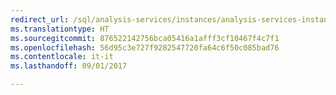 ```yaml
--- 
redirect_url: /sql/analysis-services/instances/analysis-services-instance-management
ms.translationtype: HT
ms.sourcegitcommit: 876522142756bca05416a1afff3cf10467f4c7f1
ms.openlocfilehash: 56d95c3e727f9282547720fa64c6f50c085bad76
ms.contentlocale: it-it
ms.lasthandoff: 09/01/2017

--- 
```


